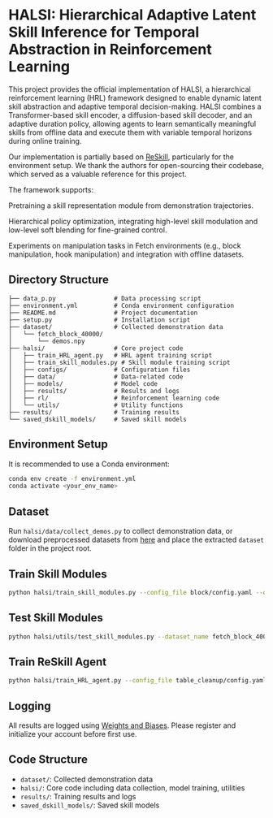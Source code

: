 # HALSI: Hierarchical Adaptive Latent Skill Inference for Temporal Abstraction in Reinforcement Learning

This project provides the official implementation of HALSI, a hierarchical reinforcement learning (HRL) framework designed to enable dynamic latent skill abstraction and adaptive temporal decision-making. HALSI combines a Transformer-based skill encoder, a diffusion-based skill decoder, and an adaptive duration policy, allowing agents to learn semantically meaningful skills from offline data and execute them with variable temporal horizons during online training.

Our implementation is partially based on [ReSkill](https://arxiv.org/abs/2211.02231), particularly for the environment setup. We thank the authors for open-sourcing their codebase, which served as a valuable reference for this project.

The framework supports:

Pretraining a skill representation module from demonstration trajectories.

Hierarchical policy optimization, integrating high-level skill modulation and low-level soft blending for fine-grained control.

Experiments on manipulation tasks in Fetch environments (e.g., block manipulation, hook manipulation) and integration with offline datasets.

## Directory Structure

```
├── data_p.py                # Data processing script
├── environment.yml          # Conda environment configuration
├── README.md                # Project documentation
├── setup.py                 # Installation script
├── dataset/                 # Collected demonstration data
│   └── fetch_block_40000/
│       └── demos.npy
├── halsi/                   # Core project code
│   ├── train_HRL_agent.py   # HRL agent training script
│   ├── train_skill_modules.py # Skill module training script
│   ├── configs/             # Configuration files
│   ├── data/                # Data-related code
│   ├── models/              # Model code
│   ├── results/             # Results and logs
│   ├── rl/                  # Reinforcement learning code
│   └── utils/               # Utility functions
├── results/                 # Training results
└── saved_dskill_models/     # Saved skill models
```

## Environment Setup

It is recommended to use a Conda environment:

```sh
conda env create -f environment.yml
conda activate <your_env_name>
```

## Dataset

Run `halsi/data/collect_demos.py` to collect demonstration data, or download preprocessed datasets from [here](https://drive.google.com/drive/folders/1yTr_6fc-sHXK_CZkm8QIRTV9VgWxKpOE) and place the extracted `dataset` folder in the project root.

## Train Skill Modules

```sh
python halsi/train_skill_modules.py --config_file block/config.yaml --dataset_name fetch_block_40000
```

## Test Skill Modules

```sh
python halsi/utils/test_skill_modules.py --dataset_name fetch_block_40000 --task block --use_skill_prior True
```

## Train ReSkill Agent

```sh
python halsi/train_HRL_agent.py --config_file table_cleanup/config.yaml --dataset_name fetch_block_40000
```

## Logging

All results are logged using [Weights and Biases](https://wandb.ai). Please register and initialize your account before first use.

## Code Structure

- `dataset/`: Collected demonstration data
- `halsi/`: Core code including data collection, model training, utilities
- `results/`: Training results and logs
- `saved_dskill_models/`: Saved skill models

